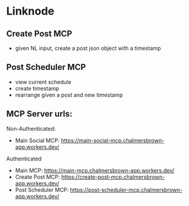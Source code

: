 # Linknode
## Create Post MCP
- given NL input, create a post json object with a timestamp
## Post Scheduler MCP
- view current schedule
- create timestamp
- rearrange given a post and new timestamp

## MCP Server urls:
Non-Authenticated:
- Main Social MCP: https://main-social-mcp.chalmersbrown-app.workers.dev/

Authenticated
- Main MCP: https://main-mcp.chalmersbrown-app.workers.dev/
- Create Post MCP: https://create-post-mcp.chalmersbrown-app.workers.dev/
- Post Scheduler MCP: https://post-scheduler-mcp.chalmersbrown-app.workers.dev/
